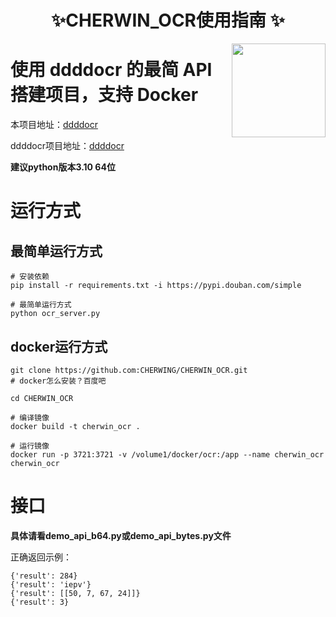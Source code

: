 # <h1 align="center">✨CHERWIN_OCR使用指南 ✨</h1>
<img align="right" width="150" src="https://github.com/CHERWING/CHERWIN_SCRIPTS/assets/160421895/691b9f30-7d5c-4b55-8af0-0e8f14b6a424">

# 使用 ddddocr 的最简 API 搭建项目，支持 Docker

本项目地址：[ddddocr](https://github.com/CHERWING/CHERWIN_OCR)

ddddocr项目地址：[ddddocr](https://github.com/sml2h3/ddddocr)


**建议python版本3.10 64位**

# 运行方式

## 最简单运行方式

```shell
# 安装依赖
pip install -r requirements.txt -i https://pypi.douban.com/simple

# 最简单运行方式
python ocr_server.py

```

## docker运行方式

```shell
git clone https://github.com:CHERWING/CHERWIN_OCR.git
# docker怎么安装？百度吧

cd CHERWIN_OCR

# 编译镜像
docker build -t cherwin_ocr .

# 运行镜像
docker run -p 3721:3721 -v /volume1/docker/ocr:/app --name cherwin_ocr cherwin_ocr

```

# 接口

**具体请看demo_api_b64.py或demo_api_bytes.py文件**

正确返回示例：
```
{'result': 284}
{'result': 'iepv'}
{'result': [[50, 7, 67, 24]]}
{'result': 3}
```

